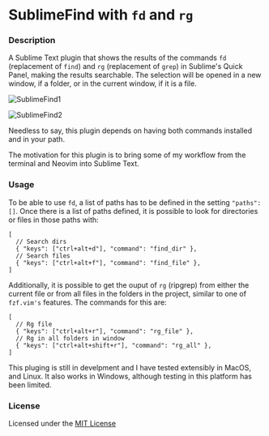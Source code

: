 
# SublimeFind with `fd` and `rg`

### Description

A Sublime Text plugin that shows the results of the commands `fd` (replacement of `find`) and `rg` (replacement of `grep`) in Sublime's Quick Panel, making the results searchable. The selection will be opened in a new window, if a folder, or in the current window, if it is a file. 

![SublimeFind1](https://user-images.githubusercontent.com/20104703/131145472-25ad1c0c-ed9e-468d-b9fb-ae1b10c3963a.gif)

![SublimeFind2](https://user-images.githubusercontent.com/20104703/131145029-ceae1432-c0f1-4409-b560-8ab0f362605d.gif)

Needless to say, this plugin depends on having both commands installed and in your path.

The motivation for this plugin is to bring some of my workflow from the terminal and Neovim into Sublime Text.

### Usage

To be able to use `fd`, a list of paths has to be defined in the setting `"paths": []`. Once there is a list of paths defined, it is possible to look for directories or files in those paths with:

```
[
  // Search dirs
  { "keys": ["ctrl+alt+d"], "command": "find_dir" },
  // Search files
  { "keys": ["ctrl+alt+f"], "command": "find_file" },
]
``` 

Additionally, it is possible to get the ouput of `rg` (ripgrep) from either the current file or from all files in the folders in the project, similar to one of `fzf.vim's` features. The commands for this are:

```
[
  // Rg file
  { "keys": ["ctrl+alt+r"], "command": "rg_file" },
  // Rg in all folders in window
  { "keys": ["ctrl+alt+shift+r"], "command": "rg_all" },
]
``` 

This pluging is still in develpment and I have tested extensibly in MacOS, and Linux. It also works in Windows, although testing in this platform has been limited.

### License

Licensed under the [MIT License](http://www.opensource.org/licenses/mit-license.php)
